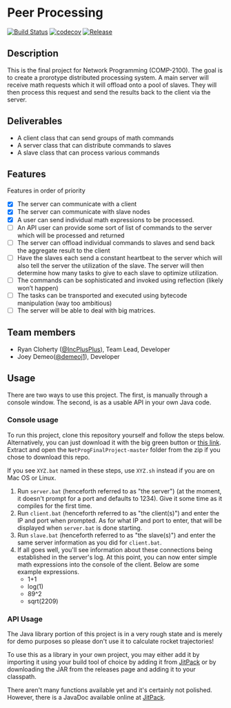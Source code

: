 # Peer Processing
[![Build Status](https://travis-ci.com/IncPlusPlus/NetProgFinalProject.svg?branch=master)](https://travis-ci.com/IncPlusPlus/NetProgFinalProject)
[![codecov](https://codecov.io/gh/IncPlusPlus/NetProgFinalProject/branch/master/graph/badge.svg)](https://codecov.io/gh/IncPlusPlus/NetProgFinalProject)
[![Release](https://jitpack.io/v/IncPlusPlus/NetProgFinalProject.svg)](https://jitpack.io/#IncPlusPlus/NetProgFinalProject)

## Description

This is the final project for Network Programming (COMP-2100). The goal is to create a prorotype distributed processing system. A main server will receive math requests which it will offload onto a pool of slaves. They will then process this request and send the results back to the client via the server.

## Deliverables

- A client class that can send groups of math commands
- A server class that can distribute commands to slaves
- A slave class that can process various commands

## Features 

Features in order of priority
- [x] The server can communicate with a client
- [x] The server can communicate with slave nodes
- [x] A user can send individual math expressions to be processed.
- [ ] An API user can provide some sort of list of commands to the server which will be processed and returned
- [ ] The server can offload individual commands to slaves and send back the aggregate result to the client
- [ ] Have the slaves each send a constant heartbeat to the server which will also tell the server the utilization of the slave. The server will then determine how many tasks to give to each slave to optimize utilization.
- [ ] The commands can be sophisticated and invoked using reflection (likely won’t happen)
- [ ] The tasks can be transported and executed using bytecode manipulation (way too ambitious)
- [ ] The server will be able to deal with big matrices.

## Team members

* Ryan Cloherty ([@IncPlusPlus](https://github.com/IncPlusPlus)), Team Lead, Developer
* Joey Demeo([@demeoj1](https://github.com/demeoj1)), Developer

## Usage

There are two ways to use this project. The first, is manually through a console window. The second, is as a usable API in your own Java code.

### Console usage

To run this project, clone this repository yourself and follow the steps below. Alternatively, you can just download it with the big green button or [this link](https://github.com/IncPlusPlus/NetProgFinalProject/archive/master.zip). Extract and open the `NetProgFinalProject-master` folder from the zip if you chose to download this repo.

If you see `XYZ.bat` named in these steps, use `XYZ.sh` instead if you are on Mac OS or Linux.

1. Run `server.bat` (henceforth referred to as "the server") (at the moment, it doesn't prompt for a port and defaults to 1234). Give it some time as it compiles for the first time.
1. Run `client.bat` (henceforth referred to as "the client(s)") and enter the IP and port when prompted. As for what IP and port to enter, that will be displayed when `server.bat` is done starting.
1. Run `slave.bat` (henceforth referred to as "the slave(s)") and enter the same server information as you did for `client.bat`.
1. If all goes well, you'll see information about these connections being established in the server's log. At this point, you can now enter simple math expressions into the console of the client. Below are some example expressions.
    - 1+1
    - log(1)
    - 89^2
    - sqrt(2209)

### API Usage

The Java library portion of this project is in a very rough state and is merely for demo purposes so please don't use it to calculate rocket trajectories!

To use this as a library in your own project, you may either add it by importing it using your build tool of choice by adding it from [JitPack](https://jitpack.io/#IncPlusPlus/NetProgFinalProject) or by downloading the JAR from the releases page and adding it to your classpath.

There aren't many functions available yet and it's certainly not polished. However, there is a JavaDoc available online at [JitPack](https://jitpack.io/com/github/IncPlusPlus/NetProgFinalProject/latest/javadoc/).
